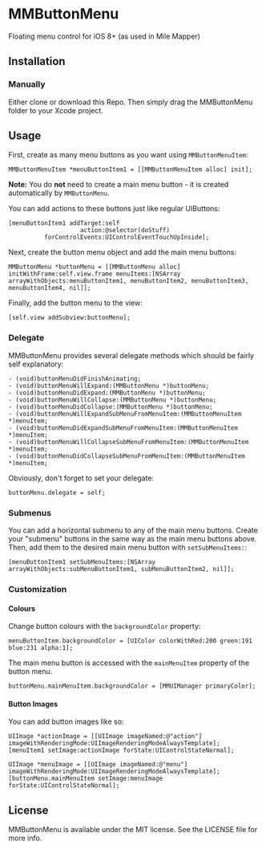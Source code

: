 # MMButtonMenu
Floating menu control for iOS 8+ (as used in Mile Mapper)

## Installation
### Manually
Either clone or download this Repo. Then simply drag the MMButtonMenu folder to your Xcode project.

## Usage
First, create as many menu buttons as you want using `MMButtonMenuItem`:

    MMButtonMenuItem *menuButtonItem1 = [[MMButtonMenuItem alloc] init];
    
**Note:** You do **not** need to create a main menu button - it is created automatically by `MMButtonMenu`.

You can add actions to these buttons just like regular UIButtons:

    [menuButtonItem1 addTarget:self
                        action:@selector(doStuff)
              forControlEvents:UIControlEventTouchUpInside];
              
Next, create the button menu object and add the main menu buttons:
    
    MMButtonMenu *buttonMenu = [[MMButtonMenu alloc] initWithFrame:self.view.frame menuItems:[NSArray arrayWithObjects:menuButtonItem1, menuButtonItem2, menuButtonItem3, menuButtonItem4, nil]];
    
Finally, add the button menu to the view:

    [self.view addSubview:buttonMenu];
    
### Delegate
MMButtonMenu provides several delegate methods which should be fairly self explanatory:

    - (void)buttonMenuDidFinishAnimating;
    - (void)buttonMenuWillExpand:(MMButtonMenu *)buttonMenu;
    - (void)buttonMenuDidExpand:(MMButtonMenu *)buttonMenu;
    - (void)buttonMenuWillCollapse:(MMButtonMenu *)buttonMenu;
    - (void)buttonMenuDidCollapse:(MMButtonMenu *)buttonMenu;
    - (void)buttonMenuWillExpandSubMenuFromMenuItem:(MMButtonMenuItem *)menuItem;
    - (void)buttonMenuDidExpandSubMenuFromMenuItem:(MMButtonMenuItem *)menuItem;
    - (void)buttonMenuWillCollapseSubMenuFromMenuItem:(MMButtonMenuItem *)menuItem;
    - (void)buttonMenuDidCollapseSubMenuFromMenuItem:(MMButtonMenuItem *)menuItem;

Obviously, don't forget to set your delegate:

    buttonMenu.delegate = self;

### Submenus
You can add a horizontal submenu to any of the main menu buttons. Create your "submenu" buttons in the same way as the main menu buttons above. Then, add them to the desired main menu button with `setSubMenuItems:`:
    
    [menuButtonItem1 setSubMenuItems:[NSArray arrayWithObjects:subMenuButtonItem1, subMenuButtonItem2, nil]];

### Customization
#### Colours
Change button colours with the `backgroundColor` property:

    menuButtonItem.backgroundColor = [UIColor colorWithRed:200 green:191 blue:231 alpha:1];

The main menu button is accessed with the `mainMenuItem` property of the button menu.

    buttonMenu.mainMenuItem.backgroundColor = [MMUIManager primaryColor];

#### Button Images
You can add button images like so:

    UIImage *actionImage = [[UIImage imageNamed:@"action"] imageWithRenderingMode:UIImageRenderingModeAlwaysTemplate];
    [menuItem1 setImage:actionImage forState:UIControlStateNormal];
    
    UIImage *menuImage = [[UIImage imageNamed:@"menu"] imageWithRenderingMode:UIImageRenderingModeAlwaysTemplate];
    [buttonMenu.mainMenuItem setImage:menuImage forState:UIControlStateNormal];
    
## License
MMButtonMenu is available under the MIT license. See the LICENSE file for more info.
